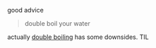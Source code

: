 good advice

> double boil your water

actually [double boiling](https://www.snopes.com/fact-check/never-boil-water-twice/) has some downsides. TIL
